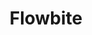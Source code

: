 ---
title: 'Flowbite'
description: 'open-source library of over 600+ UI components, sections, and pages built with the utility classes from Tailwind CSS and designed in Figma.'
link: 'https://flowbite.com/'
imageURL: 'https://res.cloudinary.com/dc6mrv5cb/image/upload/v1697318954/personal-resources/ui-stuff/flowbite.com__m20dwk.png'
---
